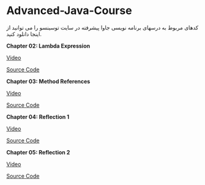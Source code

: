 # Advanced-Java-Course

کدهای مربوط به درسهای برنامه نویسی جاوا پیشرفته در سایت توسینسو را می توانید از اینجا دانلود کنید.

<b>Chapter 02: Lambda Expression</b>

[Video](https://programming.tosinso.com/fa/videos/7847)

[Source Code](https://github.com/MehdiAdeliFar/Advanced-Java-Course/blob/master/02%20Lambda%20Expressions/TestLambdaExpression.rar)


<b>Chapter 03: Method References</b>

[Video](https://programming.tosinso.com/fa/videos/7904)

[Source Code](https://github.com/MehdiAdeliFar/Advanced-Java-Course/blob/master/03%20Method%20References/src.rar)


<b>Chapter 04: Reflection 1</b>

[Video](https://programming.tosinso.com/fa/videos/7922)

[Source Code](https://github.com/MehdiAdeliFar/Advanced-Java-Course/tree/master/04%20Reflection1/)

<b>Chapter 05: Reflection 2</b>

[Video](https://programming.tosinso.com/fa/videos/7904)

[Source Code](https://github.com/MehdiAdeliFar/Advanced-Java-Course/blob/master/05%20Reflection2/src.rar)
